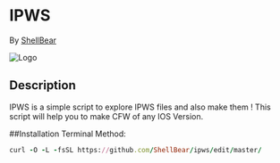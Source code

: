 # IPWS
By [ShellBear](https://github.com/ShellBear)

![Logo](http://cdn.osxdaily.com/wp-content/uploads/2015/09/ipsw-file-icon-288x300.jpg)

## Description
IPWS is a simple script to explore IPWS files and also make them ! This script will help you to make CFW of any IOS Version.

##Installation
Terminal Method:
```ruby
curl -O -L -fsSL https://github.com/ShellBear/ipws/edit/master/
```
